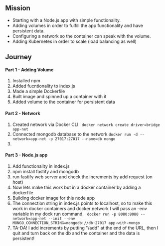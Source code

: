 ## Mission
* Starting with a Node.js app with simple functionality.
* Adding volumes in order to fulfill the app functionality and have persistent data.
* Configuring a network so the container can speak with the volume.
* Adding Kubernetes in order to scale (load balancing as well)

## Journey
#### Part 1 - Adding Volume
1. Installed npm
2. Added fucntionality to index.js
3. Made a simple Dockerfile
4. Built image and spinned up a container with it
5. Added volume to the container for persistent data

#### Part 2 - Network
1. Created network via Docker CLI ``` docker network create driver=bridge app-net```
2. Connected mongodb database to the network ```docker run -d --network=app-net -p 27017:27017 --name=db mongo ```
3. 

#### Part 3 - Node.js app
1. Add functionality in index.js
2. npm install fastify and mongodb
3. run fastify web server and check the increments by add request (on host)
4. Now lets make this work but in a docker container by adding a dockerfile
5. Building docker image for this node app
6. The connection string in index.js points to localhost, so to make this work in docker containers and docker network I will pass an -env variable in my dock run command. ``` docker run -p 8080:8080 --network=app-net --init --env MONGO_CONNECTION_STRING=mongodb://db:27017 app-with-mongo```
7. TA-DA! I add increments by putting "/add" at the end of the URL, then I quit and turn back on the db and the container and the data is persistent!